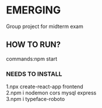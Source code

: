 # EMERGING

Group project for midterm exam

## HOW TO RUN?
commands:npm start

### NEEDS TO INSTALL
1.npx create-react-app frontend \
2.npm i nodemon cors mysql express\
3.npm i typeface-roboto

